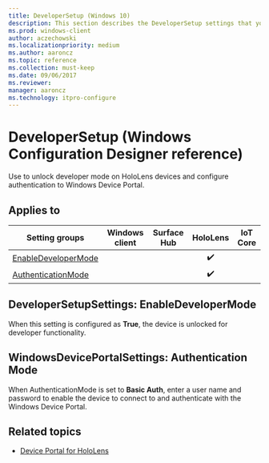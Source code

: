 ```yaml
---
title: DeveloperSetup (Windows 10)
description: This section describes the DeveloperSetup settings that you can configure in provisioning packages for Windows 10 using Windows Configuration Designer.
ms.prod: windows-client
author: aczechowski
ms.localizationpriority: medium
ms.author: aaroncz
ms.topic: reference
ms.collection: must-keep
ms.date: 09/06/2017
ms.reviewer: 
manager: aaroncz
ms.technology: itpro-configure
---
```


# DeveloperSetup (Windows Configuration Designer reference)

Use to unlock developer mode on HoloLens devices and configure authentication to Windows Device Portal.

## Applies to

| Setting groups  | Windows client | Surface Hub | HoloLens | IoT Core |
| --- | :---: | :---: | :---: | :---: |
| [EnableDeveloperMode](#developersetupsettings-enabledevelopermode) |   |  | ✔️ |  |
| [AuthenticationMode](#windowsdeviceportalsettings-authentication-mode) |   |  | ✔️ |  |


## DeveloperSetupSettings: EnableDeveloperMode

When this setting is configured as **True**, the device is unlocked for developer functionality.

## WindowsDevicePortalSettings: Authentication Mode

When AuthenticationMode is set to **Basic Auth**, enter a user name and password to enable the device to connect to and authenticate with the Windows Device Portal.

## Related topics

- [Device Portal for HoloLens](/windows/uwp/debug-test-perf/device-portal-hololens)
